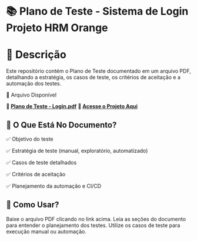 # 📚 Plano de Teste - Sistema de Login Projeto HRM Orange

# 📌 Descrição

Este repositório contém o Plano de Teste documentado em um arquivo PDF, detalhando a estratégia, os casos de teste, os critérios de aceitação e a automação dos testes.

📄 Arquivo Disponível

**📌 [Plano de Teste - Login.pdf](planejamentoDeTestesHRM.pdf)**
**📌 [Acesse o Projeto Aqui](https://github.com/ElizabethGomes-QAEngineer/Automacao-Cypress-JavaScript-CI-Orange-HRM-)**

## 🚀 O Que Está No Documento?


✅ Objetivo do teste

✅ Estratégia de teste (manual, exploratório, automatizado)

✅ Casos de teste detalhados

✅ Critérios de aceitação

✅ Planejamento da automação e CI/CD

## 📂 Como Usar?
Baixe o arquivo PDF clicando no link acima.
Leia as seções do documento para entender o planejamento dos testes.
Utilize os casos de teste para execução manual ou automação.
